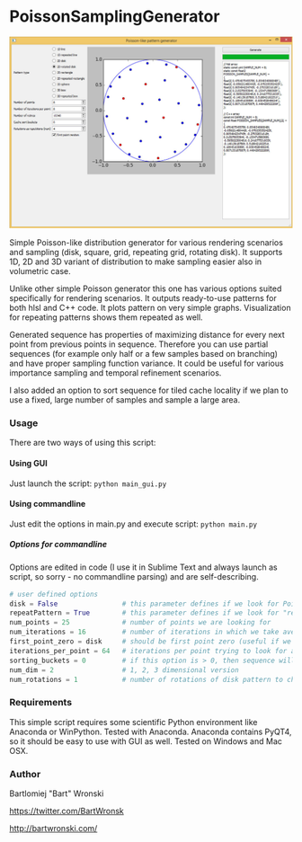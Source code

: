 PoissonSamplingGenerator
========================

![Poisson generator screenshot](/poisson.jpg)

Simple Poisson-like distribution generator for various rendering scenarios and sampling (disk, square, grid, repeating grid, rotating disk).
It supports 1D, 2D and 3D variant of distribution to make sampling easier also in volumetric case.

Unlike other simple Poisson generator this one has various options suited specifically for rendering scenarios.
It outputs ready-to-use patterns for both hlsl and C++ code.
It plots pattern on very simple graphs.
Visualization for repeating patterns shows them repeated as well.

Generated sequence has properties of maximizing distance for every next point from previous points in sequence. Therefore you can use partial sequences (for example only half or a few samples based on branching) and have proper sampling function variance. It could be useful for various importance sampling and temporal refinement scenarios.

I also added an option to sort sequence for tiled cache locality if we plan to use a fixed, large number of samples and sample a large area.

### Usage 

There are two ways of using this script:

#### Using GUI
Just launch the script: `python main_gui.py`

#### Using commandline
Just edit the options in main.py and execute script: `python main.py`

##### Options for commandline

Options are edited in code (I use it in Sublime Text and always launch as script, so sorry - no commandline parsing) and are self-describing.

```python
# user defined options
disk = False                # this parameter defines if we look for Poisson-like distribution on a disk/sphere (center at 0, radius 1) or in a square/box (0-1 on x and y)
repeatPattern = True        # this parameter defines if we look for "repeating" pattern so if we should maximize distances also with pattern repetitions
num_points = 25             # number of points we are looking for
num_iterations = 16         # number of iterations in which we take average minimum squared distances between points and try to maximize them
first_point_zero = disk     # should be first point zero (useful if we already have such sample) or random
iterations_per_point = 64   # iterations per point trying to look for a new point with larger distance
sorting_buckets = 0         # if this option is > 0, then sequence will be optimized for tiled cache locality in n x n tiles (x followed by y)
num_dim = 2                 # 1, 2, 3 dimensional version
num_rotations = 1           # number of rotations of disk pattern to check against
```

### Requirements

This simple script requires some scientific Python environment like Anaconda or WinPython. Tested with Anaconda.
Anaconda contains PyQT4, so it should be easy to use with GUI as well. Tested on Windows and Mac OSX.

### Author
Bartlomiej "Bart" Wronski

https://twitter.com/BartWronsk

http://bartwronski.com/
